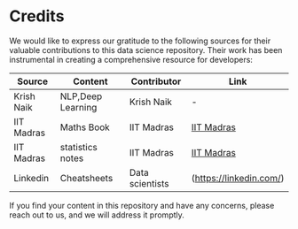 # Credits

We would like to express our gratitude to the following sources for their valuable contributions to this data science repository. Their work has been instrumental in creating a comprehensive resource for developers:

| Source | Content | Contributor | Link |
| ------ | ------- | ----------- | ---- |
| Krish Naik | NLP,Deep Learning | Krish Naik | -
| IIT Madras | Maths Book | IIT Madras | [IIT Madras](https://www.iitm.ac.in/) |
| IIT Madras | statistics notes| IIT Madras | [IIT Madras](https://www.iitm.ac.in/) |
| Linkedin | Cheatsheets | Data scientists | (https://linkedin.com/)




If you find your content in this repository and have any concerns, please reach out to us, and we will address it promptly.

